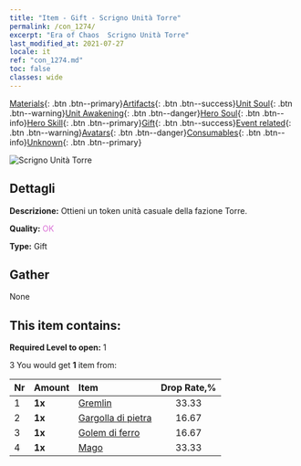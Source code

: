 ```yaml
---
title: "Item - Gift - Scrigno Unità Torre"
permalink: /con_1274/
excerpt: "Era of Chaos  Scrigno Unità Torre"
last_modified_at: 2021-07-27
locale: it
ref: "con_1274.md"
toc: false
classes: wide
---
```

 [Materials](/ItemsIT/){: .btn .btn--primary}[Artifacts](/ItemsIT/Artifacts/){: .btn .btn--success}[Unit Soul](/ItemsIT/UnitSoul/){: .btn .btn--warning}[Unit Awakening](/ItemsIT/UnitAwakening/){: .btn .btn--danger}[Hero Soul](/ItemsIT/HeroSoul/){: .btn .btn--info}[Hero Skill](/ItemsIT/HeroSkill/){: .btn .btn--primary}[Gift](/ItemsIT/Gift/){: .btn .btn--success}[Event related](/ItemsIT/Events/){: .btn .btn--warning}[Avatars](/ItemsIT/Avatars/){: .btn .btn--danger}[Consumables](/ItemsIT/Consumables/){: .btn .btn--info}[Unknown](/ItemsIT/Unknown/){: .btn .btn--primary}

 ![Scrigno Unità Torre](/images/t/i_904006.png)

## Dettagli
 **Descrizione:** Ottieni un token unità casuale della fazione Torre.

 **Quality:** <span style="color: #DA70D6">OK</span>

 **Type:** Gift

## Gather

  None

## This item contains:

 **Required Level to open:** 1

 3 You would get **1** item  from:

  | Nr | Amount |     Item    | Drop Rate,% |
  |:---|:-------|:------------|:---------:|
  | 1 |  **1x** | [Gremlin](/ItemsIT/unt_235/) | 33.33 | 
  | 2 |  **1x** | [Gargolla di pietra](/ItemsIT/unt_236/) | 16.67 | 
  | 3 |  **1x** | [Golem di ferro](/ItemsIT/unt_237/) | 16.67 | 
  | 4 |  **1x** | [Mago](/ItemsIT/unt_238/) | 33.33 | 
